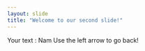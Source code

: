 ```yaml
---
layout: slide
title: "Welcome to our second slide!"
---
```

Your text : Nam
Use the left arrow to go back!

